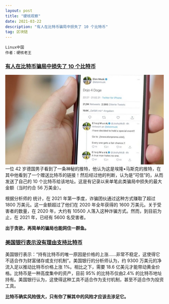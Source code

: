 ```yaml
---
layout: post
title: "硬核观察"
date: 2021-03-22 
description: "有人在比特币骗局中损失了 10 个比特币"
tag: 区块链
---   
```

```
Linux中国
作者：硬核老王
```

### [有人在比特币骗局中损失了 10 个比特币](https://zhuanlan.zhihu.com/p/359086048)
![](/images/posts/bc/0322.01.jpg)
一位 42 岁德国男子看到了一条神秘的推特，他认为这是埃隆•马斯克的推特，在其中他看到了一个赠送比特币的链接！然后经过他的判断，认为是“可信”的，从而发送了自己的 10 个比特币给该地址。这是有记录以来单笔此类骗局中损失的最大金额（当时约合 56 万美金）。

根据分析师的 统计，在 2021 年第一季度，诈骗团伙通过这种方式赚取了超过 1800 万美元。这一金额超过了他们在 2020 年全年获得的 1600 万美元。关于受害者的数量，在 2020 年，大约有 10500 人落入这种诈骗方式。然而，到目前为止，在 2021 年，已经有 5600 名受害者。

**出于贪欲，再简单的骗局也能网住一群鱼。**


### [美国银行表示没有理由支持比特币](https://zhuanlan.zhihu.com/p/358544934)

美国银行表示：“持有比特币的唯一原因是价格的上涨……非常不稳定，这使得它不适合作为财富储存或支付机制”。美国银行的分析师认为，约 9300 万美元的净流入足以推动比特币价格上涨 1%。相比之下，需要 18.6 亿美元才能带动黄金价格。比特币是一种高度集中的资产，目前 95% 的比特币仅由2.4% 的比特币地址持有。美国银行认为，这使得这种工具不适合作为支付机制，甚至不适合作为投资工具。

**比特币确实风险很大，只有你了解其中的风险才应该去涉足它。**


